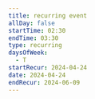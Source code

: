 ```yaml
---
title: recurring event
allDay: false
startTime: 02:30
endTime: 03:30
type: recurring
daysOfWeek:
  - T
startRecur: 2024-04-24
date: 2024-04-24
endRecur: 2024-06-09
---
```

